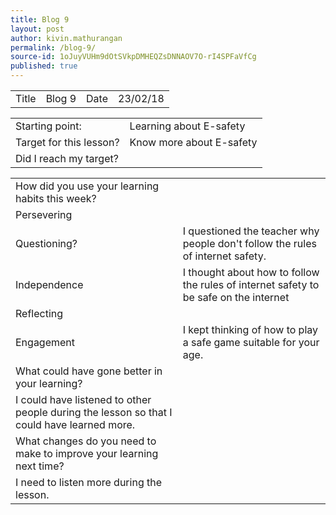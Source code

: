 ```yaml
---
title: Blog 9
layout: post
author: kivin.mathurangan
permalink: /blog-9/
source-id: 1oJuyVUHm9dOtSVkpDMHEQZsDNNAOV7O-rI4SPFaVfCg
published: true
---
```

<table>
  <tr>
    <td>Title</td>
    <td>Blog 9</td>
    <td>Date</td>
    <td>23/02/18</td>
  </tr>
</table>


<table>
  <tr>
    <td>Starting point:</td>
    <td>Learning about E-safety</td>
  </tr>
  <tr>
    <td>Target for this lesson?</td>
    <td>Know more about E-safety</td>
  </tr>
  <tr>
    <td>Did I reach my target? </td>
    <td></td>
  </tr>
</table>


<table>
  <tr>
    <td>How did you use your learning habits this week?</td>
    <td></td>
  </tr>
  <tr>
    <td>Persevering</td>
    <td></td>
  </tr>
  <tr>
    <td>Questioning?</td>
    <td>I questioned the teacher why people don't follow the rules of internet safety. </td>
  </tr>
  <tr>
    <td>Independence</td>
    <td>I thought about how to follow the rules of internet safety to be safe on the internet</td>
  </tr>
  <tr>
    <td>Reflecting</td>
    <td></td>
  </tr>
  <tr>
    <td>Engagement</td>
    <td>I kept thinking of how to play a safe game suitable for your age. </td>
  </tr>
  <tr>
    <td>What could have gone better in your learning?</td>
    <td></td>
  </tr>
  <tr>
    <td>I could have listened to other people during the lesson so that I could have learned more.</td>
    <td></td>
  </tr>
  <tr>
    <td>What changes do you need to make to improve your learning next time?</td>
    <td></td>
  </tr>
  <tr>
    <td>I need to listen more during the lesson.</td>
    <td></td>
  </tr>
</table>


